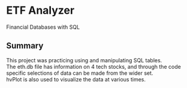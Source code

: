 # ETF Analyzer
Financial Databases with SQL
## Summary
This project was practicing using and manipulating SQL tables.  
The eth.db file has information on 4 tech stocks, and through the code specific selections of data can be made from the wider set.  
hvPlot is also used to visualize the data at various times.
